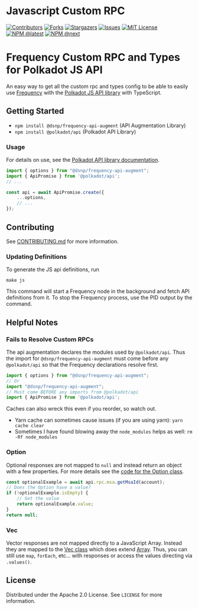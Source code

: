 # Javascript Custom RPC

<!-- PROJECT SHIELDS -->
<!--
*** I'm using markdown "reference style" links for readability.
*** Reference links are enclosed in brackets [ ] instead of parentheses ( ).
*** See the bottom of this document for the declaration of the reference variables
*** for contributors-url, forks-url, etc. This is an optional, concise syntax you may use.
*** https://www.markdownguide.org/basic-syntax/#reference-style-links
-->
[![Contributors][contributors-shield]][contributors-url]
[![Forks][forks-shield]][forks-url]
[![Stargazers][stars-shield]][stars-url]
[![Issues][issues-shield]][issues-url]
[![MIT License][license-shield]][license-url]
[![NPM @latest][npm-shield]][npm-url]
[![NPM @next][npm-next-shield]][npm-next-url]


# Frequency Custom RPC and Types for Polkadot JS API

An easy way to get all the custom rpc and types config to be able to easily use [Frequency](https://github.com/LibertyDSNP/frequency/) with the [Polkadot JS API library](https://www.npmjs.com/package/@polkadot/api) with TypeScript.

<!-- GETTING STARTED -->
## Getting Started

- `npm install @dsnp/frequency-api-augment` (API Augmentation Library)
- `npm install @polkadot/api` (Polkadot API Library)

### Usage

For details on use, see the [Polkadot API library documentation](https://polkadot.js.org/docs/api).

```typescript
import { options } from "@dsnp/frequency-api-augment";
import { ApiPromise } from '@polkadot/api';
// ...

const api = await ApiPromise.create({
    ...options,
    // ...
});
```

<!-- CONTRIBUTING -->
## Contributing

See [CONTRIBUTING.md](CONTRIBUTING.md) for more information.

### Updating Definitions

To generate the JS api definitions, run
```
make js
```

This command will start a Frequency node in the background and fetch API definitions from it. To stop the Frequency process, use the PID output by the command.

## Helpful Notes

### Fails to Resolve Custom RPCs

The api augmentation declares the modules used by `@polkadot/api`.
Thus the import for `@dsnp/frequency-api-augment` must come before any `@polkadot/api` so that the Frequency declarations resolve first.

```typescript
import { options } from "@dsnp/frequency-api-augment";
// Or
import "@dsnp/frequency-api-augment";
// Must come BEFORE any imports from @polkadot/api
import { ApiPromise } from '@polkadot/api';
```

Caches can also wreck this even if you reorder, so watch out.

- Yarn cache can sometimes cause issues (if you are using yarn): `yarn cache clear`
- Sometimes I have found blowing away the `node_modules` helps as well: `rm -Rf node_modules`

### Option<T>

Optional responses are not mapped to `null` and instead return an object with a few properties.
For more details see the [code for the Option class](https://github.com/polkadot-js/api/blob/master/packages/types-codec/src/base/Option.ts).
```javascript
const optionalExample = await api.rpc.msa.getMsaId(account);
// Does the Option have a value?
if (!optionalExample.isEmpty) {
    // Get the value
    return optionalExample.value;
}
return null;
```

### Vec<T>

Vector responses are not mapped directly to a JavaScript Array.
Instead they are mapped to the [Vec class](https://github.com/polkadot-js/api/blob/master/packages/types-codec/src/base/Vec.ts) which does extend [Array](https://developer.mozilla.org/en-US/docs/Web/JavaScript/Reference/Global_Objects/Array).
Thus, you can still use `map`, `forEach`, etc... with responses or access the values directing via `.values()`.

<!-- LICENSE -->
## License

Distributed under the Apache 2.0 License. See `LICENSE` for more information.


<!-- MARKDOWN LINKS & IMAGES -->
<!-- https://www.markdownguide.org/basic-syntax/#reference-style-links -->
[contributors-shield]: https://img.shields.io/github/contributors/LibertyDSNP/frequency.svg?style=for-the-badge
[contributors-url]: https://github.com/LibertyDSNP/frequency/graphs/contributors
[forks-shield]: https://img.shields.io/github/forks/LibertyDSNP/frequency.svg?style=for-the-badge
[forks-url]: https://github.com/LibertyDSNP/frequency/network/members
[stars-shield]: https://img.shields.io/github/stars/LibertyDSNP/frequency.svg?style=for-the-badge
[stars-url]: https://github.com/LibertyDSNP/frequency/stargazers
[issues-shield]: https://img.shields.io/github/issues/LibertyDSNP/frequency.svg?style=for-the-badge
[issues-url]: https://github.com/LibertyDSNP/frequency/issues
[license-shield]: https://img.shields.io/github/license/LibertyDSNP/frequency.svg?style=for-the-badge
[license-url]: https://github.com/LibertyDSNP/frequency/blob/master/LICENSE
[npm-shield]: https://img.shields.io/npm/v/@dsnp/frequency-api-augment?label=npm%20%40latest&style=for-the-badge
[npm-url]: https://www.npmjs.com/package/@dsnp/frequency-api-augment
[npm-next-shield]: https://img.shields.io/npm/v/@dsnp/frequency-api-augment/next?label=npm%20%40next&style=for-the-badge
[npm-next-url]: https://www.npmjs.com/package/@dsnp/frequency-api-augment
